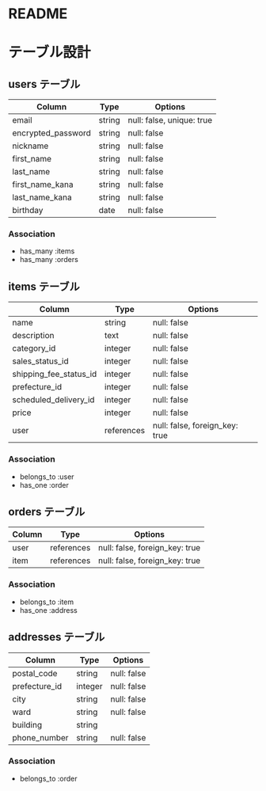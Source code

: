 # README

# テーブル設計

## users テーブル

| Column             | Type   | Options                  |
| ------------------ | ------ | ------------------------ |
| email              | string | null: false, unique: true|
| encrypted_password | string | null: false              |
| nickname           | string | null: false              |
| first_name         | string | null: false              |
| last_name          | string | null: false              |
| first_name_kana    | string | null: false              |
| last_name_kana     | string | null: false              |
| birthday           | date   | null: false              |

### Association

- has_many :items
- has_many :orders

## items テーブル

| Column                | Type       | Options                        |
| --------------------- | ---------- | ------------------------------ |
| name                  | string     | null: false                    |
| description           | text       | null: false                    |
| category_id           | integer    | null: false                    |
| sales_status_id       | integer    | null: false                    |
| shipping_fee_status_id| integer    | null: false                    |
| prefecture_id         | integer    | null: false                    |
| scheduled_delivery_id | integer    | null: false                    |
| price                 | integer    | null: false                    |
| user                  | references | null: false, foreign_key: true |

### Association

- belongs_to :user
- has_one :order

## orders テーブル

| Column             | Type       | Options                        |
| ------------------ | ---------- | ------------------------------ |
| user               | references | null: false, foreign_key: true |
| item               | references | null: false, foreign_key: true |


### Association

- belongs_to :item
- has_one :address

## addresses テーブル

| Column             | Type       | Options                        |
| ------------------ | ---------- | ------------------------------ |
| postal_code        | string     | null: false                    |
| prefecture_id      | integer    | null: false                    |
| city               | string     | null: false                    |
| ward               | string     | null: false                    |
| building           | string     |                                |
| phone_number       | string     | null: false                    |

### Association

- belongs_to :order

